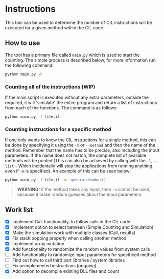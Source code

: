 # Instructions

This tool can be used to determine the number of CIL instructions will be executed for a given method within the CIL code.

## How to use

The tool has a primary file called `main.py` which is used to start the counting. The simple process is described below, for more information run the following command:

```bash
python main.py -h
```

### Counting all of the instructions (WIP)

If the main script is executed without any extra parameters, outside the required, it will 'simulate' the entire program and return a list of instructions from each of the functions. The command is as follows:

```bash
python main.py -f file.il
```

### Counting instructions for a specific method

If one only wants to know the CIL instructions for a single method, this can be done by specifying it using the `-m` or `--method` and then the name of the method. Remember that the name has to be precise, also including the input parameters. If the name does not match, the complete list of available methods will be printed (This can also be achieved by calling with the `-l`, `--list` - Which incidentally will stop the applications from running anything, even if `-m` is specified). An example of this can be seen below:

```bash
python main.py -f file.il -m 'generateNumber()'
```

> **WARNING:** if the method takes any input, then `-m` cannot be used, because it make random guesses about the input parameters.

## Work list

- [x] Implement Call functionality, to follow calls in the CIL code
- [x] Implement option to select between (Simple Counting and Simulation)
- [x] Make the simulation work with multiple classes (Call, results)
- [x] Fix stack popping properly when calling another method
- [x] Implement array mutation
- [x] Add functionality to randomize the random values from system calls
- [ ] Add functionality to randomize input parameters for specificed method
- [ ] Find out how to call third part libraries / system libraries
- [ ] Fix unimplemented instructions (ongoing)
- [x] Add option to decompile existing DLL files and count
